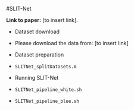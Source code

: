 #SLIT-Net

**Link to paper:** [to insert link].

* Dataset download
* Please download the data from: [to insert link]

* Dataset preparation  
* ```SLITNet_splitDatasets.m```

* Running SLIT-Net
* ```SLITNet_pipeline_white.sh```
* ```SLITNet_pipeline_blue.sh```
